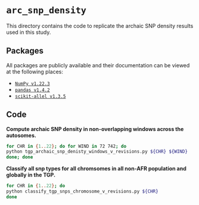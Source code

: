 # `arc_snp_density`

This directory contains the code to replicate the archaic SNP density results used in this study.

## Packages

All packages are publicly available and their documentation can be viewed at the following places:

- [`NumPy v1.22.3`](https://numpy.org/doc/stable/reference/index.html)
- [`pandas v1.4.2`](https://pandas.pydata.org/docs/)
- [`scikit-allel v1.3.5`](https://scikit-allel.readthedocs.io/en/stable/index.html)

## Code

__Compute archaic SNP density in non-overlapping windows across the autosomes.__
```bash
for CHR in {1..22}; do for WIND in 72 742; do
python tgp_archaic_snp_denisty_windows_v_revisions.py ${CHR} ${WIND}
done; done
```


__Classify all snp types for all chromsomes in all non-AFR population and globally in the TGP.__
```bash
for CHR in {1..22}; do
python classify_tgp_snps_chromosome_v_revisions.py ${CHR}
done
```